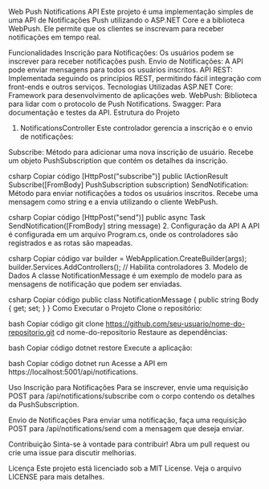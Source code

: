Web Push Notifications API
Este projeto é uma implementação simples de uma API de Notificações Push utilizando o ASP.NET Core e a biblioteca WebPush. Ele permite que os clientes se inscrevam para receber notificações em tempo real.

Funcionalidades
Inscrição para Notificações: Os usuários podem se inscrever para receber notificações push.
Envio de Notificações: A API pode enviar mensagens para todos os usuários inscritos.
API REST: Implementada seguindo os princípios REST, permitindo fácil integração com front-ends e outros serviços.
Tecnologias Utilizadas
ASP.NET Core: Framework para desenvolvimento de aplicações web.
WebPush: Biblioteca para lidar com o protocolo de Push Notifications.
Swagger: Para documentação e testes da API.
Estrutura do Projeto
1. NotificationsController
Este controlador gerencia a inscrição e o envio de notificações:

Subscribe: Método para adicionar uma nova inscrição de usuário. Recebe um objeto PushSubscription que contém os detalhes da inscrição.

csharp
Copiar código
[HttpPost("subscribe")]
public IActionResult Subscribe([FromBody] PushSubscription subscription)
SendNotification: Método para enviar notificações a todos os usuários inscritos. Recebe uma mensagem como string e a envia utilizando o cliente WebPush.

csharp
Copiar código
[HttpPost("send")]
public async Task<IActionResult> SendNotification([FromBody] string message)
2. Configuração da API
A API é configurada em um arquivo Program.cs, onde os controladores são registrados e as rotas são mapeadas.

csharp
Copiar código
var builder = WebApplication.CreateBuilder(args);
builder.Services.AddControllers(); // Habilita controladores
3. Modelo de Dados
A classe NotificationMessage é um exemplo de modelo para as mensagens de notificação que podem ser enviadas.

csharp
Copiar código
public class NotificationMessage
{
    public string Body { get; set; }
}
Como Executar o Projeto
Clone o repositório:

bash
Copiar código
git clone https://github.com/seu-usuario/nome-do-repositorio.git
cd nome-do-repositorio
Restaure as dependências:

bash
Copiar código
dotnet restore
Execute a aplicação:

bash
Copiar código
dotnet run
Acesse a API em https://localhost:5001/api/notifications.

Uso
Inscrição para Notificações
Para se inscrever, envie uma requisição POST para /api/notifications/subscribe com o corpo contendo os detalhes da PushSubscription.

Envio de Notificações
Para enviar uma notificação, faça uma requisição POST para /api/notifications/send com a mensagem que deseja enviar.

Contribuição
Sinta-se à vontade para contribuir! Abra um pull request ou crie uma issue para discutir melhorias.

Licença
Este projeto está licenciado sob a MIT License. Veja o arquivo LICENSE para mais detalhes.
